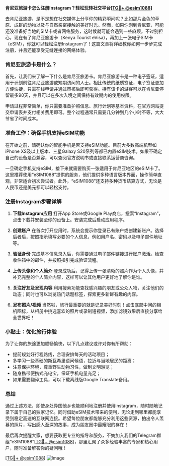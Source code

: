 **肯尼亚旅游卡怎么注册Instagram？轻松玩转社交平台[[TG💪+ @esim1088](https://t.me/s/esim1088)]**

去肯尼亚旅游，是不是想在社交媒体上分享你的精彩瞬间呢？比如那片金色的草原、成群的动物以及与自然亲密接触的美好时光。然而，如果你刚到肯尼亚，可能还没准备好当地的SIM卡或者网络服务，这时候就可能会遇到一些麻烦。不过别担心，现在有了肯尼亚旅游卡（Kenya Tourist eVisa），再加上一张电子SIM卡（eSIM），你就可以轻松注册Instagram了！这篇文章将详细教你如何一步步完成注册，并且还能享受无缝连接的网络体验。

### 肯尼亚旅游卡是什么？

首先，让我们来了解一下什么是肯尼亚旅游卡。肯尼亚旅游卡是一种电子签证，适用于计划前往肯尼亚旅游或短期访问的人士。相比传统的纸质签证，电子签证更加方便快捷，只需在线申请并通过审核后即可获得。持有该卡的游客可以在肯尼亚停留最多90天，并且可以在多次入境之间保持有效期内的使用权限。

申请过程非常简单，你只需要准备护照信息、旅行计划等基本资料，在官方网站提交申请表并支付相关费用即可。整个过程通常只需要几分钟到几个小时不等，大大节省了时间成本。

### 准备工作：确保手机支持eSIM功能

在开始之前，请确认你的智能手机是否支持eSIM功能。目前大多数高端机型如iPhone XS及以上版本、三星Galaxy S20系列等都已内置eSIM技术。如果不确定自己的设备是否兼容，可以查阅官方说明书或直接联系运营商咨询。

一旦确定手机支持eSIM，接下来就需要购买一张适用于肯尼亚地区的eSIM卡了。这里推荐使用“eSIM1088”提供的服务，他们提供多种语言版本界面，操作简单直观，非常适合初次尝试者。此外，“eSIM1088”还支持多种货币结算方式，无论是人民币还是美元都可以轻松支付。

### 注册Instagram步骤详解

1. **下载Instagram应用**
   打开App Store或Google Play商店，搜索“Instagram”，点击下载并安装至你的设备上。安装完成后启动应用程序。

2. **创建账户**
   在首次打开应用时，系统会提示你登录已有账户或创建新账户。选择后者后，按照指示填写必要的个人信息，例如用户名、密码以及电子邮件地址等。

3. **验证身份**
   完成基本信息录入后，你需要通过电子邮件链接进行账户激活。检查收件箱中的邮件，并按照指引完成验证流程。

4. **上传头像和个人简介**
   登录成功后，记得上传一张清晰的照片作为个人头像，并补充完整的个人简介内容，这样可以让其他用户更好地了解你是谁。

5. **关注好友及发现内容**
   利用搜索功能查找感兴趣的朋友或公众人物，关注他们的动态；同时也可以浏览热门话题标签，探索更多新鲜有趣的内容。

6. **发布照片/视频**
   当然啦，旅行最重要的就是记录美好时刻！点击底部中间的相机图标，从相册中挑选喜欢的照片或录制短视频，添加滤镜效果后直接分享给全世界吧！

### 小贴士：优化旅行体验

为了让你的旅途更加顺畅愉快，以下几点建议或许对你有所帮助：

- 提前规划好行程路线，合理安排每天的活动项目；
- 多学习一些基础的斯瓦希里语问候语，拉近与当地居民的距离；
- 注意保护环境，尊重野生动物习性，做到文明游览；
- 随身携带便携式充电宝，保证手机电量充足；
- 如果需要翻译工具，可以下载离线版Google Translate备用。

### 总结

通过上述方法，即使身处异国他乡也能顺利地注册并使用Instagram，随时随地记录下属于自己的独家记忆。同时借助eSIM技术带来的便利，无论走到哪里都能享受到稳定高速的互联网连接。希望每位朋友都能够充分利用这些资源，拍出令人羡慕的照片，写出感人至深的故事，成为朋友圈中最耀眼的存在！

最后再次提醒大家，想要获取更专业的指导和服务，不妨加入我们的Telegram群组“eSIM1088”[[TG💪+ @esim1088](https://t.me/s/esim1088)]，那里汇聚了众多经验丰富的专家和热心用户，随时准备解答你的疑问哦！

[[TG💪+ @esim1088](https://t.me/s/esim1088)] ![Image](https://i.postimg.cc/4NQfJmqS/Snipaste-2025-05-13-00-14-12.png)